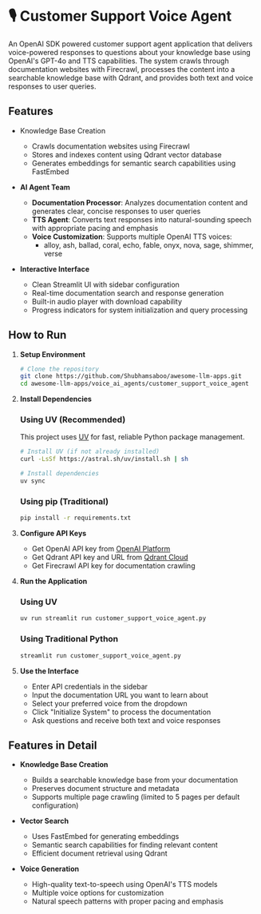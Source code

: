 # 🎙️ Customer Support Voice Agent

An OpenAI SDK powered customer support agent application that delivers voice-powered responses to questions about your knowledge base using OpenAI's GPT-4o and TTS capabilities. The system crawls through documentation websites with Firecrawl, processes the content into a searchable knowledge base with Qdrant, and provides both text and voice responses to user queries.

## Features

- Knowledge Base Creation

  - Crawls documentation websites using Firecrawl
  - Stores and indexes content using Qdrant vector database
  - Generates embeddings for semantic search capabilities using FastEmbed
- **AI Agent Team**
  - **Documentation Processor**: Analyzes documentation content and generates clear, concise responses to user queries
  - **TTS Agent**: Converts text responses into natural-sounding speech with appropriate pacing and emphasis
  - **Voice Customization**: Supports multiple OpenAI TTS voices:
    - alloy, ash, ballad, coral, echo, fable, onyx, nova, sage, shimmer, verse

- **Interactive Interface**
  - Clean Streamlit UI with sidebar configuration
  - Real-time documentation search and response generation
  - Built-in audio player with download capability
  - Progress indicators for system initialization and query processing

## How to Run

1. **Setup Environment**
   ```bash
   # Clone the repository
   git clone https://github.com/Shubhamsaboo/awesome-llm-apps.git
   cd awesome-llm-apps/voice_ai_agents/customer_support_voice_agent
   ```

2. **Install Dependencies**

   ### Using UV (Recommended)
   
   This project uses [UV](https://github.com/astral-sh/uv) for fast, reliable Python package management.
   
   ```bash
   # Install UV (if not already installed)
   curl -LsSf https://astral.sh/uv/install.sh | sh
   
   # Install dependencies
   uv sync
   ```
   
   ### Using pip (Traditional)
   
   ```bash
   pip install -r requirements.txt
   ```

2. **Configure API Keys**
   - Get OpenAI API key from [OpenAI Platform](https://platform.openai.com)
   - Get Qdrant API key and URL from [Qdrant Cloud](https://cloud.qdrant.io)
   - Get Firecrawl API key for documentation crawling

3. **Run the Application**

   ### Using UV
   ```bash
   uv run streamlit run customer_support_voice_agent.py
   ```
   
   ### Using Traditional Python
   ```bash
   streamlit run customer_support_voice_agent.py
   ```

4. **Use the Interface**
   - Enter API credentials in the sidebar
   - Input the documentation URL you want to learn about
   - Select your preferred voice from the dropdown
   - Click "Initialize System" to process the documentation
   - Ask questions and receive both text and voice responses

## Features in Detail

- **Knowledge Base Creation**
  - Builds a searchable knowledge base from your documentation
  - Preserves document structure and metadata
  - Supports multiple page crawling (limited to 5 pages per default configuration)

- **Vector Search**
  - Uses FastEmbed for generating embeddings
  - Semantic search capabilities for finding relevant content
  - Efficient document retrieval using Qdrant

- **Voice Generation**
  - High-quality text-to-speech using OpenAI's TTS models
  - Multiple voice options for customization
  - Natural speech patterns with proper pacing and emphasis
